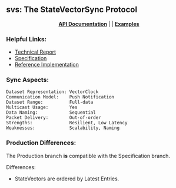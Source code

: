 ## svs: The StateVectorSync Protocol

<div align="center">

[**API Documentation**](https://pkg.go.dev/github.com/justincpresley/ndn-sync/pkg/svs) | | [**Examples**](/examples/svs/README.md)

</div>


### Helpful Links:
* [Technical Report](https://named-data.net/wp-content/uploads/2021/07/ndn-0073-r2-SVS.pdf)
* [Specification](https://named-data.github.io/StateVectorSync/)
* [Reference Implementation](https://github.com/named-data/ndn-svs)


### Sync Aspects:
```
Dataset Representation: VectorClock
Communication Model:    Push Notification
Dataset Range:          Full-data
Multicast Usage:        Yes
Data Naming:            Sequential
Packet Delivery:        Out-of-order
Strengths:              Resilient, Low Latency
Weaknesses:             Scalability, Naming
```


### Production Differences:
The Production branch **is** compatible with the Specification branch.

Differences:
* StateVectors are ordered by Latest Entries.
